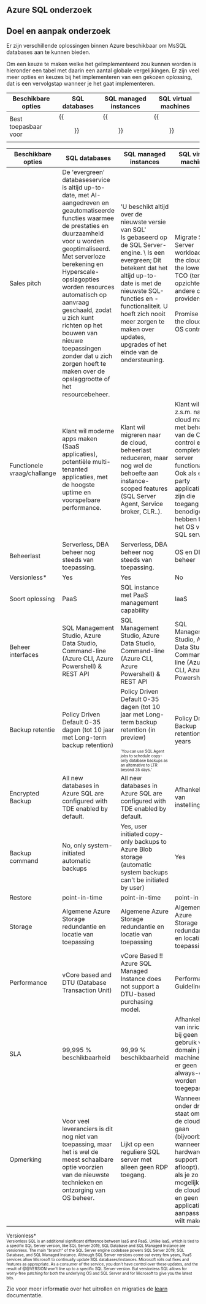 ## Azure SQL onderzoek

## Doel en aanpak onderzoek
Er zijn verschillende oplossingen binnen Azure beschikbaar om MsSQL databases aan te kunnen bieden.

Om een keuze te maken welke het geïmplementeerd zou kunnen worden is hieronder een tabel met daarin een aantal globale vergelijkingen. Er zijn veel meer opties en keuzes bij het implementeren van een gekozen oplossing, dat is een vervolgstap wanneer je het gaat implementeren.

| Beschikbare opties | SQL databases | SQL managed instances | SQL virtual machines |
|----|----|----|----|
| Best toepasbaar voor | {{<figure library="true" src="azure_sql/sql-db.png" title="Azure SQL Database">}} | {{<figure library="true" src="azure_sql/sql-managed-instance.png" title="Azure SQL Managed Instance">}} | {{<figure library="true" src="azure_sql/sql-vm.png" title="Azure SQL VM">}} |

| Beschikbare opties | SQL databases | SQL managed instances | SQL virtual machines |
|----|----|----|----|
| Sales pitch | De 'evergreen' databaseservice is altijd up-to-date, met AI-aangedreven en geautomatiseerde functies waarmee de prestaties en duurzaamheid voor u worden geoptimaliseerd. Met serverloze berekening en Hyperscale-opslagopties worden resources automatisch op aanvraag geschaald, zodat u zich kunt richten op het bouwen van nieuwe toepassingen zonder dat u zich zorgen hoeft te maken over de opslaggrootte of het resourcebeheer. | <p>'U beschikt altijd over de nieuwste versie van SQL'<br/> Is gebaseerd op de SQL Server-engine. \\ Is een evergreen; Dit betekent dat het altijd up-to-date is met de nieuwste SQL-functies en -functionaliteit. U hoeft zich nooit meer zorgen te maken over updates, upgrades of het einde van de ondersteuning.</p> | Migrate SQL Server workloads to the cloud at the lowest TCO (ten opzichte van andere cloud providers). <BR> <BR>Promise of the cloud & OS control. |
| Functionele vraag/challange | Klant wil moderne apps maken (SaaS applicaties), potentiële multi-tenanted applicaties, met de hoogste uptime en voorspelbare performance. | Klant wil migreren naar de cloud, beheerlast reduceren, maar nog wel de behoefte aan instance-scoped features (SQL Server Agent, Service broker, CLR..). | Klant wil z.s.m. naar de cloud maar met behoud van de OS control en complete SQL server functionaliteit. Ook als er 3rd party applicaties zijn die toegang benodigd hebben tot het OS van de SQL server. |
| Beheerlast | Serverless, DBA beheer nog steeds van toepassing. | Serverless, DBA beheer nog steeds van toepassing. | OS en DBA beheer |
| Versionless* | Yes | Yes | No |
| Soort oplossing | PaaS | SQL instance met PaaS management capability | IaaS |
| Beheer interfaces | SQL Management Studio, Azure Data Studio, Command-line (Azure CLI, Azure Powershell) & REST API | SQL Management Studio, Azure Data Studio, Command-line (Azure CLI, Azure Powershell) & REST API | SQL Management Studio, Azure Data Studio, Command-line (Azure CLI, Azure Powershell) |
| Backup retentie | Policy Driven Default 0-35 dagen (tot 10 jaar met Long-term backup retention) | Policy Driven Default 0-35 dagen (tot 10 jaar met Long-term backup retention (in preview)<BR><BR><font size="1">'You can use SQL Agent jobs to schedule copy-only database backups as an alternative to LTR beyond 35 days.' | Policy Driven Backup retention for years |
| Encrypted Backup | All new databases in Azure SQL are configured with TDE enabled by default. | All new databases in Azure SQL are configured with TDE enabled by default. | Afhankelijk van instellingen |
| Backup command | No, only system-initiated automatic backups | Yes, user initiated copy-only backups to Azure Blob storage (automatic system backups can't be initiated by user) | Yes |
| Restore | point-in-time | point-in-time | point-in-time |
| Storage | Algemene Azure Storage redundantie en locatie van toepassing | Algemene Azure Storage redundantie en locatie van toepassing | Algemene Azure Storage redundantie en locatie van toepassing |
| Performance | vCore based and DTU (Database Transaction Unit) | vCore Based !! Azure SQL Managed Instance does not support a DTU-based purchasing model. | Performance Guidelines |
| SLA | 99,995 % beschikbaarheid | 99,99 % beschikbaarheid | Afhankelijk van inrichting bij geen gebruik van domain joined machines kan er geen always-on worden toegepast) |
| Opmerking | Voor veel leveranciers is dit nog niet van toepassing, maar het is wel de meest schaalbare optie voorzien van de nieuwste technieken en ontzorging van OS beheer. | Lijkt op een reguliere SQL server met alleen geen RDP toegang. | Wanneer je onder druk staat om naar de cloud te gaan (bijvoorbeeld wanneer hardware support afloopt). Of als je zo snel mogelijk naar de cloud wilt en geen grote applicatieve aanpassingen wilt maken. |

<font size="2">Versionless*</font><BR>
<font size="1">Versionless SQL is an additional significant difference between IaaS and PaaS. Unlike IaaS, which is tied to a specific SQL Server version, like SQL Server 2019, SQL Database and SQL Managed Instance are versionless. The main "branch" of the SQL Server engine codebase powers SQL Server 2019, SQL Database, and SQL Managed Instance. Although SQL Server versions come out every few years, PaaS services allow Microsoft to continually update SQL databases/instances. Microsoft rolls out fixes and features as appropriate. As a consumer of the service, you don't have control over these updates, and the result of @@VERSION won't line up to a specific SQL Server version. But versionless SQL allows for worry-free patching for both the underlying OS and SQL Server and for Microsoft to give you the latest bits.</font>


Zie voor meer informatie over het uitrollen en migraties de <a href="/courses/azure_sql/">learn</a> documentatie.
